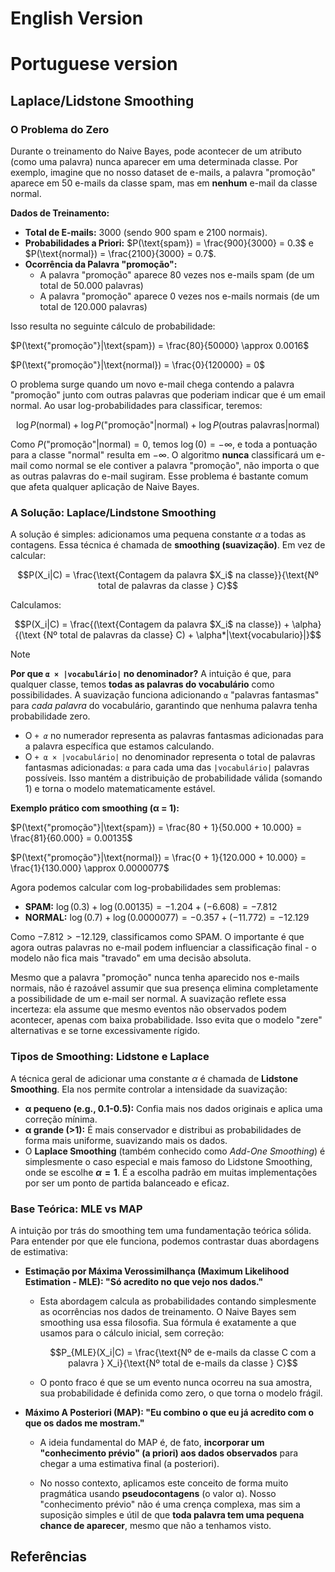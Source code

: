 # English Version

# Portuguese version

## **Laplace/Lidstone Smoothing**

### O Problema do Zero

Durante o treinamento do Naive Bayes, pode acontecer de um atributo (como uma palavra) nunca aparecer em uma determinada classe. Por exemplo, imagine que no nosso dataset de e-mails, a palavra "promoção" aparece em 50 e-mails da classe spam, mas em **nenhum** e-mail da classe normal.

**Dados de Treinamento:**
* **Total de E-mails:** 3000 (sendo 900 spam e 2100 normais).
* **Probabilidades a Priori:** $P(\text{spam}) = \frac{900}{3000} = 0.3$ e $P(\text{normal}) = \frac{2100}{3000} = 0.7$.
* **Ocorrência da Palavra "promoção":**
    * A palavra "promoção" aparece 80 vezes nos e-mails spam (de um total de 50.000 palavras)
    * A palavra "promoção" aparece 0 vezes nos e-mails normais (de um total de 120.000 palavras)

Isso resulta no seguinte cálculo de probabilidade:

$P(\text{"promoção"}|\text{spam}) = \frac{80}{50000} \approx 0.0016$

$P(\text{"promoção"}|\text{normal}) = \frac{0}{120000} = 0$

O problema surge quando um novo e-mail chega contendo a palavra "promoção" junto com outras palavras que poderiam indicar que é um email normal. Ao usar log-probabilidades para classificar, teremos:

$$\log P(\text{normal}) + \log P(\text{"promoção"}|\text{normal}) + \log P(\text{outras palavras}|\text{normal})$$

Como $P(\text{"promoção"}|\text{normal}) = 0$, temos $\log(0) = -\infty$, e toda a pontuação para a classe "normal" resulta em $-\infty$. O algoritmo **nunca** classificará um e-mail como normal se ele contiver a palavra "promoção", não importa o que as outras palavras do e-mail sugiram. Esse problema é bastante comum que afeta qualquer aplicação de Naive Bayes. 

### A Solução: Laplace/Lindstone Smoothing 

A solução é simples: adicionamos uma pequena constante $\alpha$ a todas as contagens. Essa técnica é chamada de **smoothing (suavização)**. Em vez de calcular:

$$P(X_i|C) = \frac{\text{Contagem da palavra $X_i$ na classe}}{\text{Nº total de palavras da classe } C}$$

Calculamos:

$$P(X_i|C) = \frac{(\text{Contagem da palavra $X_i$ na classe}) + \alpha}{(\text {Nº total de palavras da classe} C) + \alpha*|\text{vocabulario}|}$$

> [!NOTE]
> **Por que `α × |vocabulário|` no denominador?**
> A intuição é que, para qualquer classe, temos **todas as palavras do vocabulário** como possibilidades. A suavização funciona adicionando `α` "palavras fantasmas" para *cada palavra* do vocabulário, garantindo que nenhuma palavra tenha probabilidade zero.
> * O *`+ α`* no numerador representa as palavras fantasmas adicionadas para a palavra específica que estamos calculando.
> * O `+ α × |vocabulário|` no denominador representa o total de palavras fantasmas adicionadas: `α` para cada uma das `|vocabulário|` palavras possíveis.
> Isso mantém a distribuição de probabilidade válida (somando 1) e torna o modelo matematicamente estável.

**Exemplo prático com smoothing (α = 1):**

$P(\text{"promoção"}|\text{spam}) = \frac{80 + 1}{50.000 + 10.000} = \frac{81}{60.000} = 0.00135$

$P(\text{"promoção"}|\text{normal}) = \frac{0 + 1}{120.000 + 10.000} = \frac{1}{130.000} \approx 0.0000077$

Agora podemos calcular com log-probabilidades sem problemas:

* **SPAM:** $\log(0.3) + \log(0.00135) = -1.204 + (-6.608) = -7.812$
* **NORMAL:** $\log(0.7) + \log(0.0000077) = -0.357 + (-11.772) = -12.129$

Como $-7.812 > -12.129$, classificamos como SPAM. O importante é que agora outras palavras no e-mail podem influenciar a classificação final - o modelo não fica mais "travado" em uma decisão absoluta.

Mesmo que a palavra "promoção" nunca tenha aparecido nos e-mails normais, não é razoável assumir que sua presença elimina completamente a possibilidade de um e-mail ser normal. A suavização reflete essa incerteza: ela assume que mesmo eventos não observados podem acontecer, apenas com baixa probabilidade. Isso evita que o modelo "zere" alternativas e se torne excessivamente rígido.

### Tipos de Smoothing: Lidstone e Laplace

A técnica geral de adicionar uma constante $\alpha$ é chamada de **Lidstone Smoothing**. Ela nos permite controlar a intensidade da suavização:

* **α pequeno (e.g., 0.1-0.5):** Confia mais nos dados originais e aplica uma correção mínima.
* **α grande (>1):** É mais conservador e distribui as probabilidades de forma mais uniforme, suavizando mais os dados.
* O **Laplace Smoothing** (também conhecido como *Add-One Smoothing*) é simplesmente o caso especial e mais famoso do Lidstone Smoothing, onde se escolhe **$\alpha = 1$**. É a escolha padrão em muitas implementações por ser um ponto de partida balanceado e eficaz.

### Base Teórica: MLE vs MAP

A intuição por trás do smoothing tem uma fundamentação teórica sólida. Para entender por que ele funciona, podemos contrastar duas abordagens de estimativa:

- **Estimação por Máxima Verossimilhança (Maximum Likelihood Estimation - MLE): "Só acredito no que vejo nos dados."**
    * Esta abordagem calcula as probabilidades contando simplesmente as ocorrências nos dados de treinamento. O Naive Bayes sem smoothing usa essa filosofia. Sua fórmula é exatamente a que usamos para o cálculo inicial, sem correção:
      
      $$P_{MLE}(X_i|C) = \frac{\text{Nº de e-mails da classe C com a palavra } X_i}{\text{Nº total de e-mails da classe } C}$$
  
   * O ponto fraco é que se um evento nunca ocorreu na sua amostra, sua probabilidade é definida como zero, o que torna o modelo frágil.

- **Máximo A Posteriori (MAP): "Eu combino o que eu já acredito com o que os dados me mostram."**
    * A ideia fundamental do MAP é, de fato, **incorporar um "conhecimento prévio" (a priori) aos dados observados** para chegar a uma estimativa final (a posteriori). 
  
    * No nosso contexto, aplicamos este conceito de forma muito pragmática usando **pseudocontagens** (o valor α). Nosso "conhecimento prévio" não é uma crença complexa, mas sim a suposição simples e útil de que **toda palavra tem uma pequena chance de aparecer**, mesmo que não a tenhamos visto.


## Referências
